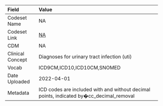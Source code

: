 |Field            |Value                                                                                   |
|:----------------|:---------------------------------------------------------------------------------------|
|Codeset Name     |NA                                                                                      |
|Codeset Link     |[NA](https://github.com/PEDSnet/Variable-Dictionary/blob/main/conditions/NA.csv)        |
|CDM              |NA                                                                                      |
|Clinical Concept |Diagnoses for urinary tract infection (uti)                                             |
|Vocab            |ICD9CM,ICD10,ICD10CM,SNOMED                                                             |
|Date Uploaded    |2022-04-01                                                                              |
|Metadata         |ICD codes are included with and without decimal points, indicated by�cc_decimal_removal |
